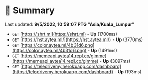 # 📖 Summary
Last updated: **9/5/2022, 10:59:07 PTG "Asia/Kuala_Lumpur"**

- `GET` [https://shrt.ml](https://shrt.ml) - **Up** (1700ms)
- `GET` [https://hst.aytea.ml/](https://hst.aytea.ml/) - **Up** (3770ms)
- `GET` [https://color.aytea.ml/4b31d6.png](https://color.aytea.ml/4b31d6.png) - **Up** (1491ms)
- `GET` [https://memeapi.aytea14.repl.co/gimme](https://memeapi.aytea14.repl.co/gimme) - **Up** (3097ms)
- `GET` [https://teledrivemy.herokuapp.com/dashboard](https://teledrivemy.herokuapp.com/dashboard) - **Up** (193ms)

